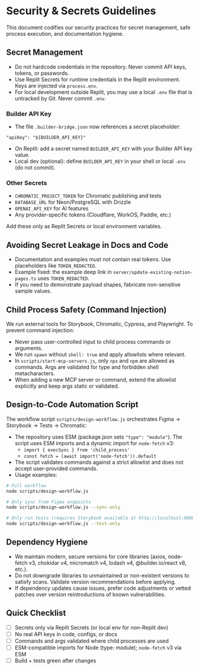 # Security & Secrets Guidelines

This document codifies our security practices for secret management, safe process execution, and documentation hygiene.

## Secret Management

- Do not hardcode credentials in the repository. Never commit API keys, tokens, or passwords.
- Use Replit Secrets for runtime credentials in the Replit environment. Keys are injected via `process.env`.
- For local development outside Replit, you may use a local `.env` file that is untracked by Git. Never commit `.env`.

### Builder API Key

- The file `.builder-bridge.json` now references a secret placeholder:

```
"apiKey": "${BUILDER_API_KEY}"
```

- On Replit: add a secret named `BUILDER_API_KEY` with your Builder API key value.
- Local dev (optional): define `BUILDER_API_KEY` in your shell or local `.env` (do not commit).

### Other Secrets

- `CHROMATIC_PROJECT_TOKEN` for Chromatic publishing and tests
- `DATABASE_URL` for Neon/PostgreSQL with Drizzle
- `OPENAI_API_KEY` for AI features
- Any provider-specific tokens (Cloudflare, WorkOS, Paddle, etc.)

Add these only as Replit Secrets or local environment variables.

## Avoiding Secret Leakage in Docs and Code

- Documentation and examples must not contain real tokens. Use placeholders like `TOKEN_REDACTED`.
- Example fixed: the example deep link in `server/update-existing-notion-pages.ts` uses `TOKEN_REDACTED`.
- If you need to demonstrate payload shapes, fabricate non-sensitive sample values.

## Child Process Safety (Command Injection)

We run external tools for Storybook, Chromatic, Cypress, and Playwright. To prevent command injection:

- Never pass user-controlled input to child process commands or arguments.
- We run `spawn` without `shell: true` and apply allowlists where relevant.
- In `scripts/start-mcp-servers.js`, only `npx` and `npm` are allowed as commands. Args are validated for type and forbidden shell metacharacters.
- When adding a new MCP server or command, extend the allowlist explicitly and keep args static or validated.

## Design-to-Code Automation Script

The workflow script `scripts/design-workflow.js` orchestrates Figma → Storybook → Tests → Chromatic:

- The repository uses ESM (package.json sets `"type": "module"`). The script uses ESM imports and a dynamic import for `node-fetch` v3:
  - `import { execSync } from 'child_process'`
  - `const fetch = (await import('node-fetch')).default`
- The script validates commands against a strict allowlist and does not accept user-provided commands.
- Usage examples:

```bash
# Full workflow
node scripts/design-workflow.js

# Only sync from Figma endpoints
node scripts/design-workflow.js --sync-only

# Only run tests (requires Storybook available at http://localhost:6006)
node scripts/design-workflow.js --test-only
```

## Dependency Hygiene

- We maintain modern, secure versions for core libraries (axios, node-fetch v3, chokidar v4, micromatch v4, lodash v4, @builder.io/react v8, etc.).
- Do not downgrade libraries to unmaintained or non-existent versions to satisfy scans. Validate version recommendations before applying.
- If dependency updates cause issues, prefer code adjustments or vetted patches over version reintroductions of known vulnerabilities.

## Quick Checklist

- [ ] Secrets only via Replit Secrets (or local env for non-Replit dev)
- [ ] No real API keys in code, configs, or docs
- [ ] Commands and args validated where child processes are used
- [ ] ESM-compatible imports for Node (type: module); `node-fetch` v3 via ESM
- [ ] Build + tests green after changes
